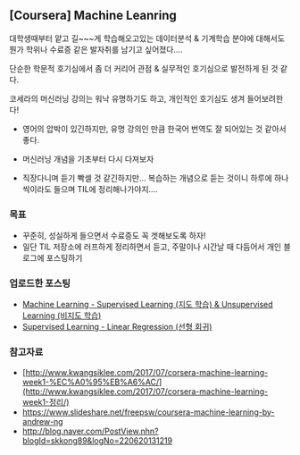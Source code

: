 ## [Coursera] Machine Leanring

대학생때부터 얕고 길~~~게 학습해오고있는 데이터분석 & 기계학습 분야에 대해서도 뭔가 학위나 수료증 같은 발자취를 남기고 싶어졌다....

단순한 학문적 호기심에서 좀 더 커리어 관점 & 실무적인 호기심으로 발전하게 된 것 같다.



코세라의 머신러닝 강의는 워낙 유명하기도 하고, 개인적인 호기심도 생겨 들어보려한다!

* 영어의 압박이 있긴하지만, 유명 강의인 만큼 한국어 번역도 잘 되어있는 것 같아서 좋다.
* 머신러닝 개념을 기초부터 다시 다져보자

* 직장다니며 듣기 빡셀 것 같긴하지만... 복습하는 개념으로 듣는 것이니 하루에 하나씩이라도 들으며 TIL에 정리해나가야지....



### 목표

* 꾸준히, 성실하게 들으면서 수료증도 꼭 겟해보도록 하자!
* 일단 TIL 저장소에 러프하게 정리하면서 듣고, 주말이나 시간날 때 다듬어서 개인 블로그에 포스팅하기



### 업로드한 포스팅

* [Machine Learning - Supervised Learning (지도 학습) & Unsupervised Learning (비지도 학습)]()
* [Supervised Learning - Linear Regression (선형 회귀)]()





### 참고자료

* [http://www.kwangsiklee.com/2017/07/corsera-machine-learning-week1-%EC%A0%95%EB%A6%AC/](http://www.kwangsiklee.com/2017/07/corsera-machine-learning-week1-정리/)
* https://www.slideshare.net/freepsw/coursera-machine-learning-by-andrew-ng
* http://blog.naver.com/PostView.nhn?blogId=skkong89&logNo=220620131219